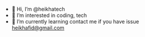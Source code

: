 - 👋 Hi, I’m @heikhatech
- 👀 I’m interested in coding, tech
- 🌱 I’m currently learning
contact me if you have issue heikhafid@gmail.com
<!---
heikhatech/heikhatech is a ✨ special ✨ repository because its `README.md` (this file) appears on your GitHub profile.
You can click the Preview link to take a look at your changes.
--->
